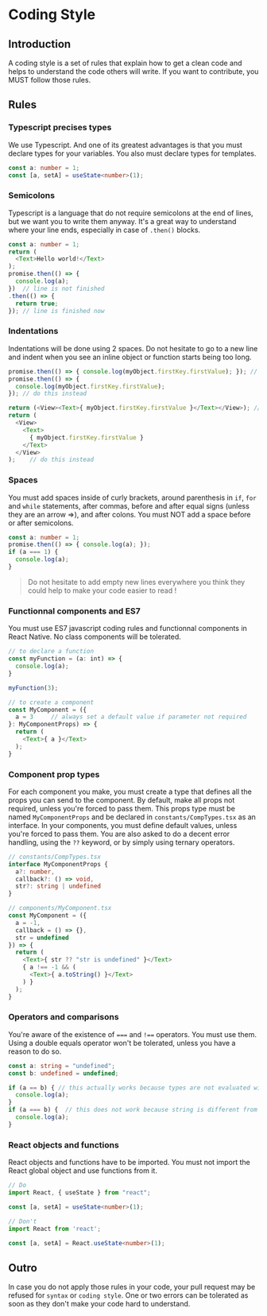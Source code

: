 # Coding Style

## Introduction

A coding style is a set of rules that explain how to get a clean code and helps to understand the code others will write. If you want to contribute, you MUST follow those rules.

## Rules

### Typescript precises types

We use Typescript. And one of its greatest advantages is that you must declare types for your variables. You also must declare types for templates.

```typescript
const a: number = 1;
const [a, setA] = useState<number>(1);
```

### Semicolons

Typescript is a language that do not require semicolons at the end of lines, but we want you to write them anyway. It's a great way to understand where your line ends, especially in case of `.then()` blocks.

```typescript
const a: number = 1;
return (
  <Text>Hello world!</Text>
);
promise.then(() => {
  console.log(a);
})  // line is not finished
.then(() => {
  return true;
}); // line is finished now
```

### Indentations

Indentations will be done using 2 spaces. Do not hesitate to go to a new line and indent when you see an inline object or function starts being too long.

```typescript
promise.then(() => { console.log(myObject.firstKey.firstValue); }); // do not do this
promise.then(() => {
  console.log(myObject.firstKey.firstValue);
}); // do this instead

return (<View><Text>{ myObject.firstKey.firstValue }</Text></View>); // do not do this
return (
  <View>
    <Text>
      { myObject.firstKey.firstValue }
    </Text>
  </View>
);    // do this instead
```

### Spaces

You must add spaces inside of curly brackets, around parenthesis in `if`, `for` and `while` statements, after commas, before and after equal signs (unless they are an arrow =>), and after colons. You must NOT add a space before or after semicolons.

```typescript
const a: number = 1;
promise.then(() => { console.log(a); });
if (a === 1) {
  console.log(a);
}

```

> Do not hesitate to add empty new lines everywhere you think they could help to make your code easier to read !

### Functionnal components and ES7

You must use ES7 javascript coding rules and functionnal components in React Native. No class components will be tolerated.

```typescript
// to declare a function
const myFunction = (a: int) => {
  console.log(a);
}

myFunction(3);

// to create a component
const MyComponent = ({
  a = 3     // always set a default value if parameter not required
}: MyComponentProps) => {
  return (
    <Text>{ a }</Text>
  );
}
```

### Component prop types

For each component you make, you must create a type that defines all the props you can send to the component. By default, make all props not required, unless you're forced to pass them. This props type must be named `MyComponentProps` and be declared in `constants/CompTypes.tsx` as an interface.
In your components, you must define default values, unless you're forced to pass them.
You are also asked to do a decent error handling, using the `??` keyword, or by simply using ternary operators.

```typescript
// constants/CompTypes.tsx
interface MyComponentProps {
  a?: number,
  callback?: () => void,
  str?: string | undefined
}

// components/MyComponent.tsx
const MyComponent = ({
  a = -1,
  callback = () => {},
  str = undefined
}) => {
  return (
    <Text>{ str ?? "str is undefined" }</Text>
    { a !== -1 && (
      <Text>{ a.toString() }</Text>
    ) }
  );
}
```

### Operators and comparisons

You're aware of the existence of `===` and `!==` operators. You must use them. Using a double equals operator won't be tolerated, unless you have a reason to do so.

```typescript
const a: string = "undefined";
const b: undefined = undefined;

if (a == b) { // this actually works because types are not evaluated with ==
  console.log(a);
}
if (a === b) {  // this does not work because string is different from undefined
  console.log(a);
}
```

### React objects and functions

React objects and functions have to be imported. You must not import the React global object and use functions from it.

```typescript
// Do
import React, { useState } from "react";

const [a, setA] = useState<number>(1);

// Don't
import React from 'react';

const [a, setA] = React.useState<number>(1);
```

## Outro

In case you do not apply those rules in your code, your pull request may be refused for `syntax` or `coding style`. One or two errors can be tolerated as soon as they don't make your code hard to understand.